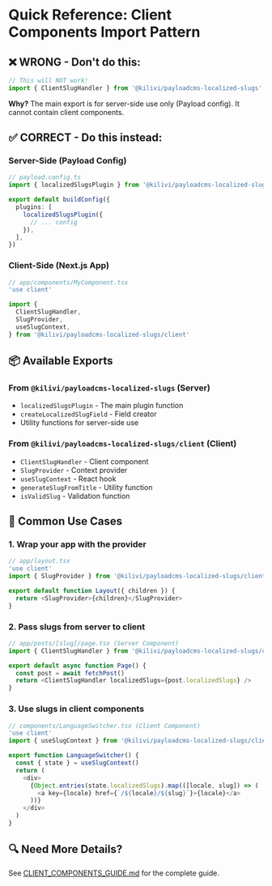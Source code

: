 # Quick Reference: Client Components Import Pattern

## ❌ WRONG - Don't do this:

```typescript
// This will NOT work!
import { ClientSlugHandler } from '@kilivi/payloadcms-localized-slugs'
```

**Why?** The main export is for server-side use only (Payload config). It cannot contain client components.

## ✅ CORRECT - Do this instead:

### Server-Side (Payload Config)

```typescript
// payload.config.ts
import { localizedSlugsPlugin } from '@kilivi/payloadcms-localized-slugs'

export default buildConfig({
  plugins: [
    localizedSlugsPlugin({
      // ... config
    }),
  ],
})
```

### Client-Side (Next.js App)

```typescript
// app/components/MyComponent.tsx
'use client'

import {
  ClientSlugHandler,
  SlugProvider,
  useSlugContext,
} from '@kilivi/payloadcms-localized-slugs/client'
```

## 📦 Available Exports

### From `@kilivi/payloadcms-localized-slugs` (Server)

- `localizedSlugsPlugin` - The main plugin function
- `createLocalizedSlugField` - Field creator
- Utility functions for server-side use

### From `@kilivi/payloadcms-localized-slugs/client` (Client)

- `ClientSlugHandler` - Client component
- `SlugProvider` - Context provider
- `useSlugContext` - React hook
- `generateSlugFromTitle` - Utility function
- `isValidSlug` - Validation function

## 🎯 Common Use Cases

### 1. Wrap your app with the provider

```typescript
// app/layout.tsx
'use client'
import { SlugProvider } from '@kilivi/payloadcms-localized-slugs/client'

export default function Layout({ children }) {
  return <SlugProvider>{children}</SlugProvider>
}
```

### 2. Pass slugs from server to client

```typescript
// app/posts/[slug]/page.tsx (Server Component)
import { ClientSlugHandler } from '@kilivi/payloadcms-localized-slugs/client'

export default async function Page() {
  const post = await fetchPost()
  return <ClientSlugHandler localizedSlugs={post.localizedSlugs} />
}
```

### 3. Use slugs in client components

```typescript
// components/LanguageSwitcher.tsx (Client Component)
'use client'
import { useSlugContext } from '@kilivi/payloadcms-localized-slugs/client'

export function LanguageSwitcher() {
  const { state } = useSlugContext()
  return (
    <div>
      {Object.entries(state.localizedSlugs).map(([locale, slug]) => (
        <a key={locale} href={`/${locale}/${slug}`}>{locale}</a>
      ))}
    </div>
  )
}
```

## 🔍 Need More Details?

See [CLIENT_COMPONENTS_GUIDE.md](./CLIENT_COMPONENTS_GUIDE.md) for the complete guide.
